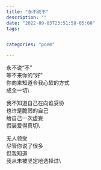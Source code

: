 ```yaml
---
title: "永不说不"
description: ""
date: "2022-09-03T23:51:58-05:00"
tags: 


categories: "poem"

---
```

永不说“不”\
等不来你的“好”\
你向来知道令我心软的方式\
成全一切\

我不知道自己在向谁妥协\
也许是脆弱的自己\
给自己一次虚妄\
假装爱得真切\

无人领受\
尽管你说了很多\
但我知道\
我从未被坚定地选择过\
